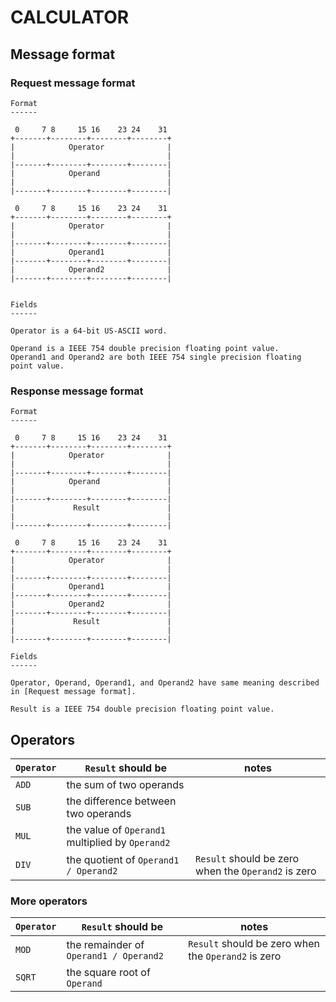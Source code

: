 # CALCULATOR

## Message format

### Request message format

```text
Format
------

 0     7 8     15 16    23 24    31
+-------+--------+--------+--------+
|            Operator              |
|                                  |
|-------+--------+--------+--------|
|            Operand               |
|                                  |
|-------+--------+--------+--------|

 0     7 8     15 16    23 24    31
+-------+--------+--------+--------+
|            Operator              |
|                                  |
|-------+--------+--------+--------|
|            Operand1              |
|-------+--------+--------+--------|
|            Operand2              |
|-------+--------+--------+--------|


Fields
------

Operator is a 64-bit US-ASCII word.

Operand is a IEEE 754 double precision floating point value.
Operand1 and Operand2 are both IEEE 754 single precision floating point value.
```
### Response message format

```text
Format
------

 0     7 8     15 16    23 24    31
+-------+--------+--------+--------+
|            Operator              |
|                                  |
|-------+--------+--------+--------|
|            Operand               |
|                                  |
|-------+--------+--------+--------|
|             Result               |
|                                  |
|-------+--------+--------+--------|

 0     7 8     15 16    23 24    31
+-------+--------+--------+--------+
|            Operator              |
|                                  |
|-------+--------+--------+--------|
|            Operand1              |
|-------+--------+--------+--------|
|            Operand2              |
|-------+--------+--------+--------|
|             Result               |
|                                  |
|-------+--------+--------+--------|

Fields
------

Operator, Operand, Operand1, and Operand2 have same meaning described in [Request message format].

Result is a IEEE 754 double precision floating point value.
```

## Operators

| `Operator`             | `Result` should be                               | notes                                               |
|------------------------|--------------------------------------------------|-----------------------------------------------------|
| <code>ADD&nbsp;</code> | the sum of two operands                          |                                                     |
| <code>SUB&nbsp;</code> | the difference between two operands              |                                                     |
| <code>MUL&nbsp;</code> | the value of `Operand1` multiplied by `Operand2` |                                                     |
| <code>DIV&nbsp;</code> | the quotient of `Operand1 / Operand2`            | `Result` should be zero when the `Operand2` is zero |

### More operators

| `Operator`             | `Result` should be                     | notes                                               |
|------------------------|----------------------------------------|-----------------------------------------------------|
| <code>MOD&nbsp;</code> | the remainder of `Operand1 / Operand2` | `Result` should be zero when the `Operand2` is zero |
| <code>SQRT</code>      | the square root of `Operand`           |                                                     |

